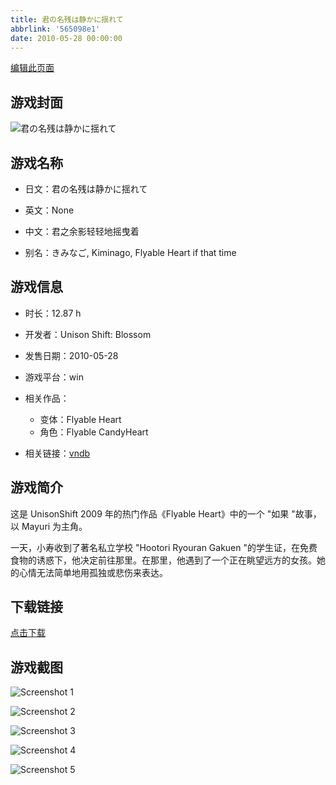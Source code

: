 ```yaml
---
title: 君の名残は静かに揺れて
abbrlink: '565098e1'
date: 2010-05-28 00:00:00
---
```

[编辑此页面](https://github.com/ACG-3/ADV3-source/blob/main/source/_posts/%E5%90%9B%E3%81%AE%E5%90%8D%E6%AE%8B%E3%81%AF%E9%9D%99%E3%81%8B%E3%81%AB%E6%8F%BA%E3%82%8C%E3%81%A6.md)

## 游戏封面

![君の名残は静かに揺れて](https://pan.timero.xyz/d/onedrive/img_lib_001/%E5%90%9B%E3%81%AE%E5%90%8D%E6%AE%8B%E3%81%AF%E9%9D%99%E3%81%8B%E3%81%AB%E6%8F%BA%E3%82%8C%E3%81%A6_cover.avif)


## 游戏名称

- 日文：君の名残は静かに揺れて
- 英文：None
- 中文：君之余影轻轻地摇曳着

- 别名：きみなご, Kiminago, Flyable Heart if that time


## 游戏信息

- 时长：12.87 h
- 开发者：Unison Shift: Blossom
- 发售日期：2010-05-28
- 游戏平台：win
- 相关作品：
   - 变体：Flyable Heart
   - 角色：Flyable CandyHeart

- 相关链接：[vndb](https://vndb.org/v3789)


## 游戏简介

这是 UnisonShift 2009 年的热门作品《Flyable Heart》中的一个 "如果 "故事，以 Mayuri 为主角。

一天，小寿收到了著名私立学校 "Hootori Ryouran Gakuen "的学生证，在免费食物的诱惑下，他决定前往那里。在那里，他遇到了一个正在眺望远方的女孩。她的心情无法简单地用孤独或悲伤来表达。




## 下载链接

[点击下载](https://pan.timero.xyz/onedrive/adv_lib_001/%E5%90%9B%E3%81%AE%E5%90%8D%E6%AE%8B%E3%81%AF%E9%9D%99%E3%81%8B%E3%81%AB%E6%8F%BA%E3%82%8C%E3%81%A6)


## 游戏截图


![Screenshot 1](https://pan.timero.xyz/d/onedrive/img_lib_001/%E5%90%9B%E3%81%AE%E5%90%8D%E6%AE%8B%E3%81%AF%E9%9D%99%E3%81%8B%E3%81%AB%E6%8F%BA%E3%82%8C%E3%81%A6_Screenshot_1.avif)

![Screenshot 2](https://pan.timero.xyz/d/onedrive/img_lib_001/%E5%90%9B%E3%81%AE%E5%90%8D%E6%AE%8B%E3%81%AF%E9%9D%99%E3%81%8B%E3%81%AB%E6%8F%BA%E3%82%8C%E3%81%A6_Screenshot_2.avif)

![Screenshot 3](https://pan.timero.xyz/d/onedrive/img_lib_001/%E5%90%9B%E3%81%AE%E5%90%8D%E6%AE%8B%E3%81%AF%E9%9D%99%E3%81%8B%E3%81%AB%E6%8F%BA%E3%82%8C%E3%81%A6_Screenshot_3.avif)

![Screenshot 4](https://pan.timero.xyz/d/onedrive/img_lib_001/%E5%90%9B%E3%81%AE%E5%90%8D%E6%AE%8B%E3%81%AF%E9%9D%99%E3%81%8B%E3%81%AB%E6%8F%BA%E3%82%8C%E3%81%A6_Screenshot_4.avif)

![Screenshot 5](https://pan.timero.xyz/d/onedrive/img_lib_001/%E5%90%9B%E3%81%AE%E5%90%8D%E6%AE%8B%E3%81%AF%E9%9D%99%E3%81%8B%E3%81%AB%E6%8F%BA%E3%82%8C%E3%81%A6_Screenshot_5.avif)


